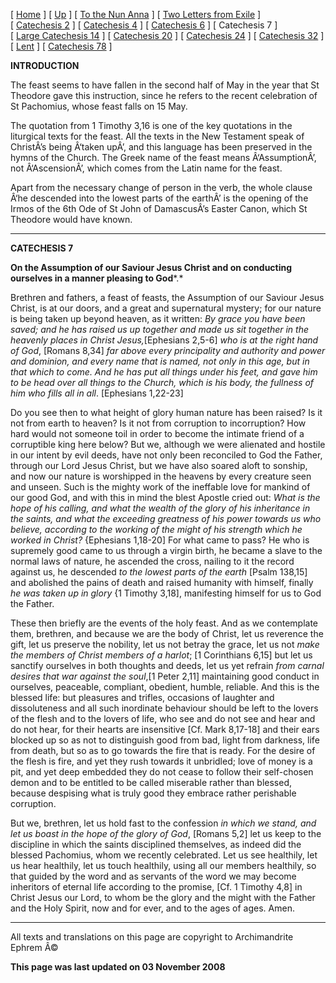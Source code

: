 \[ [Home](index.md) \] \[ [Up](theodore.md) \] \[ [To the Nun Anna](Anna-ep.md) \] \[ [Two Letters from Exile](exile-epp.md) \] \[ [Catechesis 2](ths02.md) \] \[ [Catechesis 4](ths04.md) \] \[ [Catechesis 6](ths06.md) \] \[ Catechesis 7 \] \[ [Large Catechesis 14](ths14l.md) \] \[ [Catechesis 20](ths20.md) \] \[ [Catechesis 24](ths24.md) \] \[ [Catechesis 32](ths32.md) \] \[ [Lent](lent.md) \] \[ [Catechesis 78](Ths78.md) \]

**INTRODUCTION**

The feast seems to have fallen in the second half of May in the year that St Theodore gave this instruction, since he refers to the recent celebration of St Pachomius, whose feast falls on 15 May.

The quotation from 1 Timothy 3,16 is one of the key quotations in the liturgical texts for the feast. All the texts in the New Testament speak of ChristÂ’s being Â‘taken upÂ’, and this language has been preserved in the hymns of the Church. The Greek name of the feast means Â‘AssumptionÂ’, not Â‘AscensionÂ’, which comes from the Latin name for the feast.

Apart from the necessary change of person in the verb, the whole clause Â‘he descended into the lowest parts of the earthÂ’ is the opening of the Irmos of the 6th Ode of St John of DamascusÂ’s Easter Canon, which St Theodore would have known.

------------------------------------------------------------------------

**CATECHESIS 7**

**On the Assumption of our Saviour Jesus Christ
and on conducting ourselves in a manner pleasing to God***.*

Brethren and fathers, a feast of feasts, the Assumption of our Saviour Jesus Christ, is at our doors, and a great and supernatural mystery; for our nature is being taken up beyond heaven, as it written: *By grace you have been saved; and he has raised us up together and made us sit together in the heavenly places in Christ Jesus,*\[Ephesians 2,5-6\] *who is at the right hand of God*, \[Romans 8,34\] *far above every principality and authority and power and dominion, and every name that is named, not only in this age, but in that which to come. And he has put all things under his feet, and gave him to be head over all things to the Church, which is his body, the fullness of him who fills all in all*. \[Ephesians 1,22-23\]

Do you see then to what height of glory human nature has been raised? Is it not from earth to heaven? Is it not from corruption to incorruption? How hard would not someone toil in order to become the intimate friend of a corruptible king here below? But we, although we were alienated and hostile in our intent by evil deeds, have not only been reconciled to God the Father, through our Lord Jesus Christ, but we have also soared aloft to sonship, and now our nature is worshipped in the heavens by every creature seen and unseen. Such is the mighty work of the ineffable love for mankind of our good God, and with this in mind the blest Apostle cried out: *What is the hope of his calling, and what the wealth of the glory of his inheritance in the saints, and what the exceeding greatness of his power towards us who believe, according to the working of the might of his strength which he worked in Christ?* {Ephesians 1,18-20\] For what came to pass? He who is supremely good came to us through a virgin birth, he became a slave to the normal laws of nature, he ascended the cross, nailing to it the record against us, he descended *to the lowest parts of the earth* \[Psalm 138,15\] and abolished the pains of death and raised humanity with himself, finally *he was taken up in glory* {1 Timothy 3,18\], manifesting himself for us to God the Father.

These then briefly are the events of the holy feast. And as we contemplate them, brethren, and because we are the body of Christ, let us reverence the gift, let us preserve the nobility, let us not betray the grace, let us not *make the members of Christ members of a harlot*; \[1 Corinthians 6,15\] but let us sanctify ourselves in both thoughts and deeds, let us yet refrain *from carnal desires that war against the soul*,\[1 Peter 2,11\] maintaining good conduct in ourselves, peaceable, compliant, obedient, humble, reliable. And this is the blessed life: but pleasures and trifles, occasions of laughter and dissoluteness and all such inordinate behaviour should be left to the lovers of the flesh and to the lovers of life, who see and do not see and hear and do not hear, for their hearts are insensitive \[Cf. Mark 8,17-18\] and their ears blocked up so as not to distinguish good from bad, light from darkness, life from death, but so as to go towards the fire that is ready. For the desire of the flesh is fire, and yet they rush towards it unbridled; love of money is a pit, and yet deep embedded they do not cease to follow their self-chosen demon and to be entitled to be called miserable rather than blessed, because despising what is truly good they embrace rather perishable corruption.

But we, brethren, let us hold fast to the confession *in which we stand, and let us boast in the hope of the glory of God*, \[Romans 5,2\] let us keep to the discipline in which the saints disciplined themselves, as indeed did the blessed Pachomius, whom we recently celebrated. Let us see healthily, let us hear healthily, let us touch healthily, using all our members healthily, so that guided by the word and as servants of the word we may become inheritors of eternal life according to the promise, \[Cf. 1 Timothy 4,8\] in Christ Jesus our Lord, to whom be the glory and the might with the Father and the Holy Spirit, now and for ever, and to the ages of ages. Amen.

------------------------------------------------------------------------

All texts and translations on this page are copyright to
Archimandrite Ephrem Â©

**This page was last updated on 03 November 2008**
